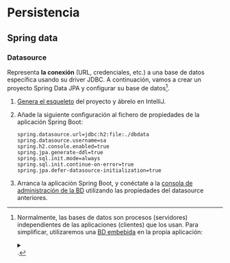 # Persistencia
## Spring data
### Datasource

Representa **la conexión** (URL, credenciales, etc.) a una base de datos específica usando su driver JDBC. A continuación, vamos a crear un proyecto Spring Data JPA y configurar su base de datos[^1].

1. [Genera el esqueleto](https://start.spring.io/#!type=maven-project&language=java&platformVersion=3.0.5&packaging=jar&jvmVersion=17&groupId=edu.comillas.icai.gitt.pat.spring&artifactId=jpa&name=jpa&description=JPA&packageName=edu.comillas.icai.gitt.pat.spring.jpa&dependencies=web,data-jpa,h2) del proyecto y ábrelo en IntelliJ.

2. Añade la siguiente configuración al fichero de propiedades de la aplicación Spring Boot:
   ```properties
   spring.datasource.url=jdbc:h2:file:./dbdata
   spring.datasource.username=sa
   spring.h2.console.enabled=true
   spring.jpa.generate-ddl=true
   spring.sql.init.mode=always
   spring.sql.init.continue-on-error=true
   spring.jpa.defer-datasource-initialization=true
   ```

3. Arranca la aplicación Spring Boot, y conéctate a la [consola de administración de la BD](http://localhost:8080/h2-console) utilizando las propiedades del datasource anteriores.

[^1]: Normalmente, las bases de datos son procesos (servidores) independientes de las aplicaciones (clientes) que los usan. Para simplificar, utilizaremos una [BD embebida](http://www.h2database.com/html/main.html) en la propia aplicación: <details><summary><i class="fa fa-picture-o" aria-hidden="true"></i></summary><br><object type="image/svg+xml" data="./files/img/h2.excalidraw.svg" width="100%"></object></details>.
